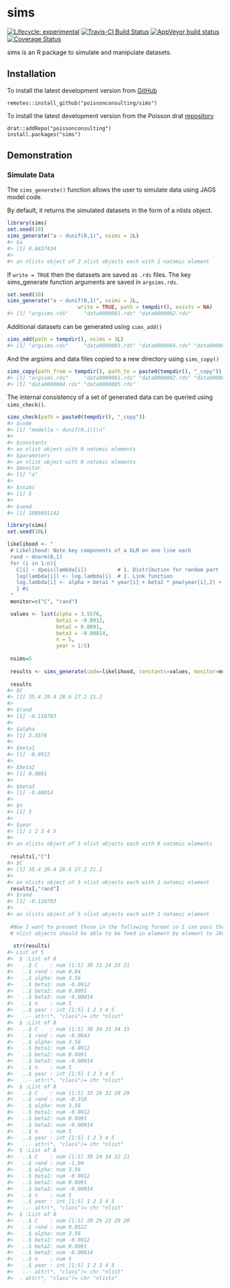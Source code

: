 
<!-- README.md is generated from README.Rmd. Please edit that file -->

# sims

<!-- badges: start -->

[![Lifecycle:
experimental](https://img.shields.io/badge/lifecycle-experimental-orange.svg)](https://www.tidyverse.com/lifecycle/#experimental)
[![Travis-CI Build
Status](https://travis-ci.com/poissonconsulting/sims.svg?branch=master)](https://travis-ci.com/poissonconsulting/sims)
[![AppVeyor build
status](https://ci.appveyor.com/api/projects/status/github/poissonconsulting/sims?branch=master&svg=true)](https://ci.appveyor.com/project/poissonconsulting/sims)
[![Coverage
Status](https://img.shields.io/codecov/c/github/poissonconsulting/sims/master.svg)](https://codecov.io/github/poissonconsulting/sims?branch=master)
<!-- badges: end -->

sims is an R package to simulate and manipulate datasets.

## Installation

To install the latest development version from
[GitHub](https://github.com/poissonconsulting/sims)

    remotes::install_github("poissonconsulting/sims")

To install the latest development version from the Poisson drat
[repository](https://github.com/poissonconsulting/drat)

    drat::addRepo("poissonconsulting")
    install.packages("sims")

## Demonstration

### Simulate Data

The `sims_generate()` function allows the user to simulate data using
JAGS model code.

By default, it returns the simulated datasets in the form of a nlists
object.

``` r
library(sims)
set.seed(10)
sims_generate("a ~ dunif(0,1)", nsims = 2L)
#> $a
#> [1] 0.6837434
#> 
#> an nlists object of 2 nlist objects each with 1 natomic element
```

If `write = TRUE` then the datasets are saved as `.rds` files. The key
sims\_generate function arguments are saved in `argsims.rds`.

``` r
set.seed(10)
sims_generate("a ~ dunif(0,1)", nsims = 2L,
                       write = TRUE, path = tempdir(), exists = NA)
#> [1] "argsims.rds"     "data0000001.rds" "data0000002.rds"
```

Additional datasets can be generated using `sims_add()`

``` r
sims_add(path = tempdir(), nsims = 3L)
#> [1] "argsims.rds"     "data0000003.rds" "data0000004.rds" "data0000005.rds"
```

And the argsims and data files copied to a new directory using
`sims_copy()`

``` r
sims_copy(path_from = tempdir(), path_to = paste0(tempdir(), "_copy"))
#> [1] "argsims.rds"     "data0000001.rds" "data0000002.rds" "data0000003.rds"
#> [5] "data0000004.rds" "data0000005.rds"
```

The internal consistency of a set of generated data can be queried using
`sims_check()`.

``` r
sims_check(path = paste0(tempdir(), "_copy"))
#> $code
#> [1] "model{a ~ dunif(0,1)}\n"
#> 
#> $constants
#> an nlist object with 0 natomic elements
#> $parameters
#> an nlist object with 0 natomic elements
#> $monitor
#> [1] "a"
#> 
#> $nsims
#> [1] 5
#> 
#> $seed
#> [1] 1089801142
```

``` r
library(sims)
set.seed(10L)

likelihood <- "
 # Likelihood: Note key components of a GLM on one line each
 rand ~ dnorm(0,1)
 for (i in 1:n){
   C[i] ~ dpois(lambda[i])          # 1. Distribution for random part
   log(lambda[i]) <- log.lambda[i]  # 2. Link function
   log.lambda[i] <- alpha + beta1 * year[i] + beta2 * pow(year[i],2) + beta3 * pow(year[i],3)                      # 3. Linear predictor
   } #i
 "
 monitor=c("C", "rand")

 values <- list(alpha = 3.5576,
                beta1 = -0.0912,
                beta2 = 0.0091,
                beta3 = -0.00014,
                n = 5,
                year = 1:5)
 
 nsims=5
 
 results <- sims_generate(code=likelihood, constants=values, monitor=monitor, nsims=nsims)
 
 results
#> $C
#> [1] 35.4 29.4 28.6 27.2 21.2
#> 
#> $rand
#> [1] -0.110703
#> 
#> $alpha
#> [1] 3.5576
#> 
#> $beta1
#> [1] -0.0912
#> 
#> $beta2
#> [1] 0.0091
#> 
#> $beta3
#> [1] -0.00014
#> 
#> $n
#> [1] 5
#> 
#> $year
#> [1] 1 2 3 4 5
#> 
#> an nlists object of 5 nlist objects each with 8 natomic elements
 
 results[,"C"]
#> $C
#> [1] 35.4 29.4 28.6 27.2 21.2
#> 
#> an nlists object of 5 nlist objects each with 1 natomic element
 results[,"rand"]
#> $rand
#> [1] -0.110703
#> 
#> an nlists object of 5 nlist objects each with 1 natomic element
 
 #Now I want to present those in the following format so I can pass them as data to JAGS for the analysis
 # nlist objects should be able to be feed in element by element to JAGs models.
 
  str(results)
#> List of 5
#>  $ :List of 8
#>   ..$ C    : num [1:5] 39 31 24 23 21
#>   ..$ rand : num 0.84
#>   ..$ alpha: num 3.56
#>   ..$ beta1: num -0.0912
#>   ..$ beta2: num 0.0091
#>   ..$ beta3: num -0.00014
#>   ..$ n    : num 5
#>   ..$ year : int [1:5] 1 2 3 4 5
#>   ..- attr(*, "class")= chr "nlist"
#>  $ :List of 8
#>   ..$ C    : num [1:5] 38 34 31 34 15
#>   ..$ rand : num -0.0843
#>   ..$ alpha: num 3.56
#>   ..$ beta1: num -0.0912
#>   ..$ beta2: num 0.0091
#>   ..$ beta3: num -0.00014
#>   ..$ n    : num 5
#>   ..$ year : int [1:5] 1 2 3 4 5
#>   ..- attr(*, "class")= chr "nlist"
#>  $ :List of 8
#>   ..$ C    : num [1:5] 33 29 32 28 29
#>   ..$ rand : num -0.318
#>   ..$ alpha: num 3.56
#>   ..$ beta1: num -0.0912
#>   ..$ beta2: num 0.0091
#>   ..$ beta3: num -0.00014
#>   ..$ n    : num 5
#>   ..$ year : int [1:5] 1 2 3 4 5
#>   ..- attr(*, "class")= chr "nlist"
#>  $ :List of 8
#>   ..$ C    : num [1:5] 39 24 34 22 21
#>   ..$ rand : num -1.04
#>   ..$ alpha: num 3.56
#>   ..$ beta1: num -0.0912
#>   ..$ beta2: num 0.0091
#>   ..$ beta3: num -0.00014
#>   ..$ n    : num 5
#>   ..$ year : int [1:5] 1 2 3 4 5
#>   ..- attr(*, "class")= chr "nlist"
#>  $ :List of 8
#>   ..$ C    : num [1:5] 28 29 22 29 20
#>   ..$ rand : num 0.0522
#>   ..$ alpha: num 3.56
#>   ..$ beta1: num -0.0912
#>   ..$ beta2: num 0.0091
#>   ..$ beta3: num -0.00014
#>   ..$ n    : num 5
#>   ..$ year : int [1:5] 1 2 3 4 5
#>   ..- attr(*, "class")= chr "nlist"
#>  - attr(*, "class")= chr "nlists"
```
